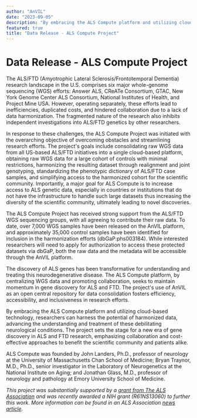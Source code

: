 ```yaml
---
author: "AnVIL"
date: "2023-09-05"
description: "By embracing the ALS Compute platform and utilizing cloud-based technology, researchers can harness the potential of harmonized data, advancing the understanding and treatment of these debilitating neurological conditions."
featured: true
title: "Data Release - ALS Compute Project"
---
```


# Data Release - ALS Compute Project

The ALS/FTD (Amyotrophic Lateral Sclerosis/Frontotemporal Dementia) research landscape in the U.S. comprises six major whole-genome sequencing (WGS) efforts: Answer ALS, CReATe Consortium, GTAC, New York Genome Center ALS Consortium, National Institutes of Health, and Project Mine USA. However, operating separately, these efforts lead to inefficiencies, duplicated costs, and hindered collaboration due to a lack of data harmonization. The fragmented nature of the research also inhibits independent investigations into ALS/FTD genetics by other researchers.

In response to these challenges, the ALS Compute Project was initiated with the overarching objective of overcoming obstacles and streamlining research efforts. The project's goals include consolidating raw WGS data from all US-based ALS/FTD initiatives into a single cloud-based platform, obtaining raw WGS data for a large cohort of controls with minimal restrictions, harmonizing the resulting dataset through realignment and joint genotyping, standardizing the phenotypic dictionary of ALS/FTD case samples, and simplifying access to the harmonized cohort for the scientific community. Importantly, a major goal for ALS Compute is to increase access to ALS genetic data, especially in countries or institutions that do not have the infrastructure to handle such large datasets thus increasing the diversity of the scientific community, ultimately leading to novel discoveries.

The ALS Compute Project has received strong support from the ALS/FTD WGS sequencing groups, with all agreeing to contribute their raw data. To date, over 7,000 WGS samples have been released on the AnVIL platform, and approximately 35,000 control samples have been identified for inclusion in the harmonization efforts (dbGaP:phs003184).  While interested researchers will need to apply for authorization to access these protected datasets via dbGaP, both the raw data and the metadata will be accessible through the AnVIL platform.

The discovery of ALS genes has been transformative for understanding and treating this neurodegenerative disease. The ALS Compute platform, by centralizing WGS data and promoting collaboration, seeks to maintain momentum in gene discovery for ALS and FTD. The project's use of AnVIL as an open central repository for data consolidation fosters efficiency, accessibility, and inclusiveness in research efforts.

By embracing the ALS Compute platform and utilizing cloud-based technology, researchers can harness the potential of harmonized data, advancing the understanding and treatment of these debilitating neurological conditions. The project sets the stage for a new era of gene discovery in ALS and FTD research, emphasizing collaboration and cost-effective approaches to benefit the scientific community and patients alike.

ALS Compute was founded by John Landers, Ph.D., professor of neurology at the University of Massachusetts Chan School of Medicine; Bryan Traynor, M.D., Ph.D., senior investigator in the Laboratory of Neurogenetics at the National Institute on Aging; and Jonathan Glass, M.D., professor of neurology and pathology at Emory University School of Medicine.

*This project was substantially supported by a [grant from The ALS Association](https://doi.org/10.52546/pc.gr.143413) and was recently awarded a NIH grant (R61NS13060) to further this work. More information can be found in an ALS Association [news article](https://www.als.org/stories-news/transforming-our-understanding-als-association-funded-initiative-pools-thousands).*
